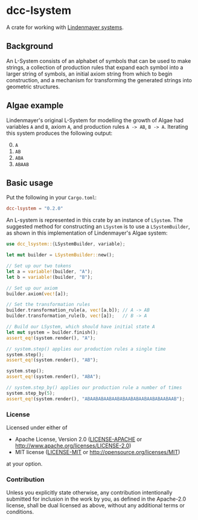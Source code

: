 # dcc-lsystem

A crate for working with [Lindenmayer systems](https://en.wikipedia.org/wiki/L-system).

## Background

An L-System consists of an alphabet of symbols that can be used to make strings,
a collection of production rules that expand each symbol into a larger string of symbols,
an initial axiom string from which to begin construction, and a mechanism for transforming
the generated strings into geometric structures.

## Algae example
Lindenmayer's original L-System for modelling the growth of Algae had
variables `A` and `B`, axiom `A`, and production rules `A -> AB`, `B -> A`.  Iterating
this system produces the following output:

0. `A`
1. `AB`
2. `ABA`
3. `ABAAB`

## Basic usage

Put the following in your `Cargo.toml`:

```toml
dcc-lsystem = "0.2.0"
```

An L-system is represented in this crate by an instance of `LSystem`.  The suggested method for constructing an `LSystem`
is to use a `LSystemBuilder`, as shown in this implementation of Lindenmayer's Algae system:

```rust
use dcc_lsystem::{LSystemBuilder, variable};

let mut builder = LSystemBuilder::new();

// Set up our two tokens
let a = variable!(builder, "A");
let b = variable!(builder, "B");

// Set up our axiom
builder.axiom(vec![a]);

// Set the transformation rules
builder.transformation_rule(a, vec![a,b]); // A -> AB
builder.transformation_rule(b, vec![a]);   // B -> A

// Build our LSystem, which should have initial state A
let mut system = builder.finish();
assert_eq!(system.render(), "A");

// system.step() applies our production rules a single time
system.step();
assert_eq!(system.render(), "AB");

system.step();
assert_eq!(system.render(), "ABA");

// system.step_by() applies our production rule a number of times
system.step_by(5);
assert_eq!(system.render(), "ABAABABAABAABABAABABAABAABABAABAAB");
```

### License

Licensed under either of

 * Apache License, Version 2.0
   ([LICENSE-APACHE](LICENSE-APACHE) or http://www.apache.org/licenses/LICENSE-2.0)
 * MIT license
   ([LICENSE-MIT](LICENSE-MIT) or http://opensource.org/licenses/MIT)

at your option.

### Contribution

Unless you explicitly state otherwise, any contribution intentionally submitted
for inclusion in the work by you, as defined in the Apache-2.0 license, shall be
dual licensed as above, without any additional terms or conditions.